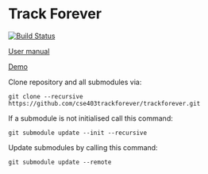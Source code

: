 # Track Forever

[![Build Status](https://travis-ci.org/cse403trackforever/webapp.svg?branch=master)](https://travis-ci.org/cse403trackforever/webapp)

[User manual](https://github.com/cse403trackforever/trackforever/blob/master/reports/week4/UserManual.md)

[Demo](https://cse403trackforever.github.io/webapp/)

Clone repository and all submodules via:
```
git clone --recursive https://github.com/cse403trackforever/trackforever.git
```

If a submodule is not initialised call this command:
```
git submodule update --init --recursive
```

Update submodules by calling this command:
```
git submodule update --remote
```
